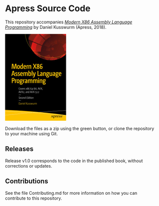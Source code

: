 # Apress Source Code

This repository accompanies [*Modern X86 Assembly Language Programming*](https://www.apress.com/9781484240625) by Daniel Kusswurm (Apress, 2018).

[comment]: #cover
![Cover image](9781484240625.jpg)

Download the files as a zip using the green button, or clone the repository to your machine using Git.

## Releases

Release v1.0 corresponds to the code in the published book, without corrections or updates.

## Contributions

See the file Contributing.md for more information on how you can contribute to this repository.